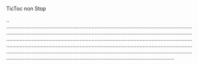 TicToc non Stop

..
............................................................................................................................................................................................................................................................................................................................................................................................................................................................................................................................................................................................................................................................................................................................................................